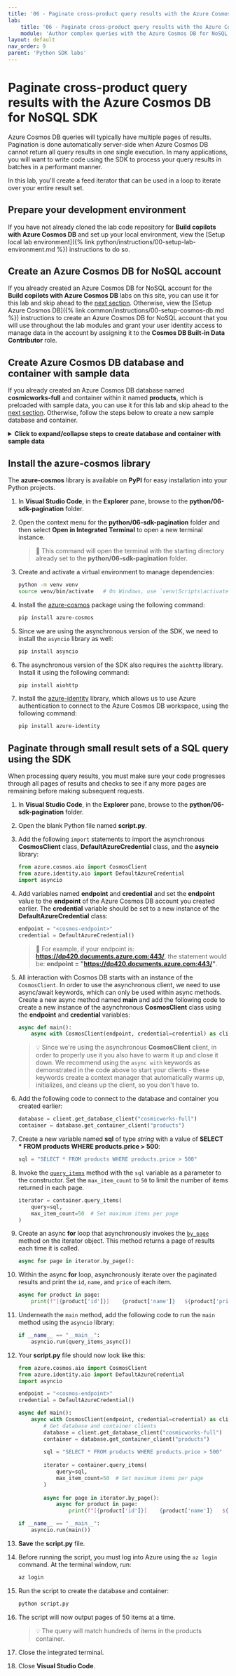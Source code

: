 ```yaml
---
title: '06 - Paginate cross-product query results with the Azure Cosmos DB for NoSQL SDK'
lab:
    title: '06 - Paginate cross-product query results with the Azure Cosmos DB for NoSQL SDK'
    module: 'Author complex queries with the Azure Cosmos DB for NoSQL'
layout: default
nav_order: 9
parent: 'Python SDK labs'
---
```


# Paginate cross-product query results with the Azure Cosmos DB for NoSQL SDK

Azure Cosmos DB queries will typically have multiple pages of results. Pagination is done automatically server-side when Azure Cosmos DB cannot return all query results in one single execution. In many applications, you will want to write code using the SDK to process your query results in batches in a performant manner.

In this lab, you'll create a feed iterator that can be used in a loop to iterate over your entire result set.

## Prepare your development environment

If you have not already cloned the lab code repository for **Build copilots with Azure Cosmos DB** and set up your local environment, view the [Setup local lab environment]({% link python/instructions/00-setup-lab-environment.md %}) instructions to do so.

## Create an Azure Cosmos DB for NoSQL account

If you already created an Azure Cosmos DB for NoSQL account for the **Build copilots with Azure Cosmos DB** labs on this site, you can use it for this lab and skip ahead to the [next section](#create-azure-cosmos-db-database-and-container-with-sample-data). Otherwise, view the [Setup Azure Cosmos DB]({% link common/instructions/00-setup-cosmos-db.md %}) instructions to create an Azure Cosmos DB for NoSQL account that you will use throughout the lab modules and grant your user identity access to manage data in the account by assigning it to the **Cosmos DB Built-in Data Contributor** role.

## Create Azure Cosmos DB database and container with sample data

If you already created an Azure Cosmos DB database named **cosmicworks-full** and container within it named **products**, which is preloaded with sample data, you can use it for this lab and skip ahead to the [next section](#install-the-azure-cosmos-library). Otherwise, follow the steps below to create a new sample database and container.

<details markdown=1>
<summary markdown="span"><strong>Click to expand/collapse steps to create database and container with sample data</strong></summary>

1. Within the newly created **Azure Cosmos DB** account resource, navigate to the **Data Explorer** pane.

1. In the **Data Explorer**, select **Launch quick start** on the home page.

1. Within the **New Container** form, enter the following values:

    - **Database id**: `cosmicworks-full`
    - **Container id**: `products`
    - **Partition key**: `/categoryId`
    - **Analytical store**: `Off`

1. Select **OK** to create the new container. This process will take a minute or two while it creates the resources and preloads the container with sample product data.

1. Keep the browser tab open, as we will return to it later.

1. Switch back to **Visual Studio Code**.

</details>

## Install the azure-cosmos library

The **azure-cosmos** library is available on **PyPI** for easy installation into your Python projects.

1. In **Visual Studio Code**, in the **Explorer** pane, browse to the **python/06-sdk-pagination** folder.

1. Open the context menu for the **python/06-sdk-pagination** folder and then select **Open in Integrated Terminal** to open a new terminal instance.

    > &#128221; This command will open the terminal with the starting directory already set to the **python/06-sdk-pagination** folder.

1. Create and activate a virtual environment to manage dependencies:

   ```bash
   python -m venv venv
   source venv/bin/activate   # On Windows, use `venv\Scripts\activate`
   ```

1. Install the [azure-cosmos][pypi.org/project/azure-cosmos] package using the following command:

   ```bash
   pip install azure-cosmos
   ```

1. Since we are using the asynchronous version of the SDK, we need to install the `asyncio` library as well:

   ```bash
   pip install asyncio
   ```

1. The asynchronous version of the SDK also requires the `aiohttp` library. Install it using the following command:

   ```bash
   pip install aiohttp
   ```

1. Install the [azure-identity][pypi.org/project/azure-identity] library, which allows us to use Azure authentication to connect to the Azure Cosmos DB workspace, using the following command:

   ```bash
   pip install azure-identity
   ```

## Paginate through small result sets of a SQL query using the SDK

When processing query results, you must make sure your code progresses through all pages of results and checks to see if any more pages are remaining before making subsequent requests.

1. In **Visual Studio Code**, in the **Explorer** pane, browse to the **python/06-sdk-pagination** folder.

1. Open the blank Python file named **script.py**.

1. Add the following `import` statements to import the asynchronous **CosmosClient** class, **DefaultAzureCredential** class, and the **asyncio** library:

   ```python
   from azure.cosmos.aio import CosmosClient
   from azure.identity.aio import DefaultAzureCredential
   import asyncio
   ```

1. Add variables named **endpoint** and **credential** and set the **endpoint** value to the **endpoint** of the Azure Cosmos DB account you created earlier. The **credential** variable should be set to a new instance of the **DefaultAzureCredential** class:

   ```python
   endpoint = "<cosmos-endpoint>"
   credential = DefaultAzureCredential()
   ```

    > &#128221; For example, if your endpoint is: **https://dp420.documents.azure.com:443/**, the statement would be: **endpoint = "https://dp420.documents.azure.com:443/"**.

1. All interaction with Cosmos DB starts with an instance of the `CosmosClient`. In order to use the asynchronous client, we need to use async/await keywords, which can only be used within async methods. Create a new async method named **main** and add the following code to create a new instance of the asynchronous **CosmosClient** class using the **endpoint** and **credential** variables:

   ```python
   async def main():
       async with CosmosClient(endpoint, credential=credential) as client:
   ```

    > &#128161; Since we're using the asynchronous **CosmosClient** client, in order to properly use it you also have to warm it up and close it down. We recommend using the `async with` keywords as demonstrated in the code above to start your clients - these keywords create a context manager that automatically warms up, initializes, and cleans up the client, so you don't have to.

1. Add the following code to connect to the database and container you created earlier:

   ```python
   database = client.get_database_client("cosmicworks-full")
   container = database.get_container_client("products")
   ```

1. Create a new variable named **sql** of type *string* with a value of **SELECT * FROM products WHERE products.price > 500**:

   ```python
   sql = "SELECT * FROM products WHERE products.price > 500"
   ```

1. Invoke the [`query_items`](https://learn.microsoft.com/python/api/azure-cosmos/azure.cosmos.container.containerproxy?view=azure-python#azure-cosmos-container-containerproxy-query-items) method with the `sql` variable as a parameter to the constructor. Set the `max_item_count` to `50` to limit the number of items returned in each page.

   ```python
   iterator = container.query_items(
       query=sql,
       max_item_count=50  # Set maximum items per page
   )
   ```

1. Create an async **for** loop that asynchronously invokes the [`by_page`](https://learn.microsoft.com/python/api/azure-core/azure.core.paging.itempaged?view=azure-python#azure-core-paging-itempaged-by-page) method on the iterator object. This method returns a page of results each time it is called.

   ```python
   async for page in iterator.by_page():
   ```

1. Within the async **for** loop, asynchronously iterate over the paginated results and print the `id`, `name`, and `price` of each item.

   ```python
   async for product in page:
       print(f"[{product['id']}]	{product['name']}	${product['price']:.2f}")
   ```

1. Underneath the `main` method, add the following code to run the `main` method using the `asyncio` library:

   ```python
   if __name__ == "__main__":
       asyncio.run(query_items_async())
   ```

1. Your **script.py** file should now look like this:

   ```python
   from azure.cosmos.aio import CosmosClient
   from azure.identity.aio import DefaultAzureCredential
   import asyncio

   endpoint = "<cosmos-endpoint>"
   credential = DefaultAzureCredential()

   async def main():
       async with CosmosClient(endpoint, credential=credential) as client:
           # Get database and container clients
           database = client.get_database_client("cosmicworks-full")
           container = database.get_container_client("products")
    
           sql = "SELECT * FROM products WHERE products.price > 500"
        
           iterator = container.query_items(
               query=sql,
               max_item_count=50  # Set maximum items per page
           )
        
           async for page in iterator.by_page():
               async for product in page:
                   print(f"[{product['id']}]	{product['name']}	${product['price']:.2f}")

   if __name__ == "__main__":
       asyncio.run(main())
   ```

1. **Save** the **script.py** file.

1. Before running the script, you must log into Azure using the `az login` command. At the terminal window, run:

   ```bash
   az login
   ```

1. Run the script to create the database and container:

   ```bash
   python script.py
   ```

1. The script will now output pages of 50 items at a time.

    > &#128161; The query will match hundreds of items in the products container.

1. Close the integrated terminal.

1. Close **Visual Studio Code**.

[code.visualstudio.com/docs/getstarted]: https://code.visualstudio.com/docs/getstarted/tips-and-tricks
[pypi.org/project/azure-cosmos]: https://pypi.org/project/azure-cosmos
[pypi.org/project/azure-identity]: https://pypi.org/project/azure-identity

